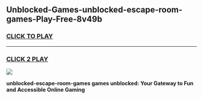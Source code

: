
## Unblocked-Games-unblocked-escape-room-games-Play-Free-8v49b
<h3>
<a href="https://premium76.site?title=unblocked-escape-room-games&ref=22A">CLICK TO PLAY</a></h3>
<hr>

<h3>
<a href="https://premium76.site?title=unblocked-escape-room-games&ref=22A">CLICK 2 PLAY</a>
  
</h3>

<a href="https://premium76.site?title=unblocked-escape-room-games&ref=22A"><img src="https://clearcache.store/games.png"></a>


**unblocked-escape-room-games games unblocked: Your Gateway to Fun and Accessible Online Gaming**
